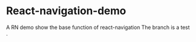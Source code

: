# React-navigation-demo
A RN demo show the base function of react-navigation 
The branch is a test .

